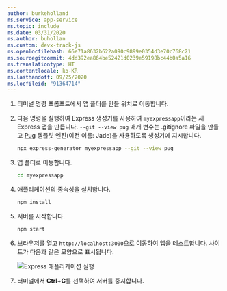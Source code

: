 ```yaml
---
author: burkeholland
ms.service: app-service
ms.topic: include
ms.date: 03/31/2020
ms.author: buhollan
ms.custom: devx-track-js
ms.openlocfilehash: 66e71a8632b622a090c9899e0354d3e70c768c21
ms.sourcegitcommit: 4dd392ea864be52421d0239e59198bc44b0a5a16
ms.translationtype: HT
ms.contentlocale: ko-KR
ms.lasthandoff: 09/25/2020
ms.locfileid: "91364714"
---
```

1. 터미널 명령 프롬프트에서 앱 폴더를 만들 위치로 이동합니다.

1. 다음 명령을 실행하여 Express 생성기를 사용하여 `myexpressapp`이라는 새 Express 앱을 만듭니다. `--git --view pug` 매개 변수는 .gitignore 파일을 만들고 [Pug](https://pugjs.org/api/getting-started.html) 템플릿 엔진(이전 이름: Jade)을 사용하도록 생성기에 지시합니다.

    ```bash
    npx express-generator myexpressapp --git --view pug
    ```

1. 앱 폴더로 이동합니다.

    ```bash
    cd myexpressapp
    ```

1. 애플리케이션의 종속성을 설치합니다.

    ```bash
    npm install
    ```

1. 서버를 시작합니다.

    ```bash
    npm start
    ```

1. 브라우저를 열고 `http://localhost:3000`으로 이동하여 앱을 테스트합니다. 사이트가 다음과 같은 모양으로 표시됩니다.

    ![Express 애플리케이션 실행](../media/deploy-azure/express.png)

1. 터미널에서 **Ctrl**+**C**를 선택하여 서버를 중지합니다.
 

